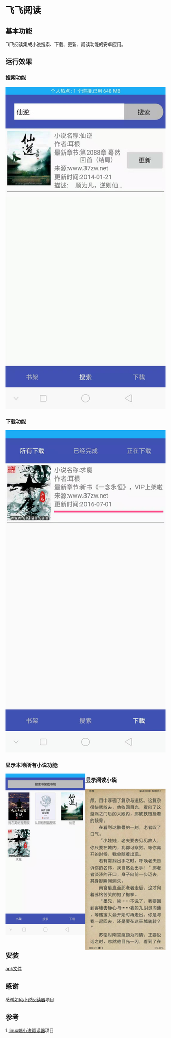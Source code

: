 # 飞飞阅读

##  基本功能

飞飞阅读集成小说搜索、下载、更新、阅读功能的安卓应用。

## 运行效果

### 搜索功能

![](./doc/imgs/search.jpg "搜索某个小说的运行效果")

### 下载功能

![](./doc/imgs/download.jpg "下载某个小说的运行效果")


### 显示本地所有小说功能

<img src="./doc/imgs/novels.jpg" width="50%" height="50%" alt="所有小说" align="left" />

### 显示阅读小说

<img src="./doc/imgs/view.jpg" width="50%" height="50%" alt="阅读" align="left" />

## 安装
[apk文件](./app/app-release.apk "apk文件")

## 感谢
感谢[如风小说阅读器](https://github.com/PeachBlossom/treader "如风小说")项目

## 参考
1.[linux端小说阅读器](https://github.com/TwoFlyLiu/novel "linux端小说阅读器")项目
